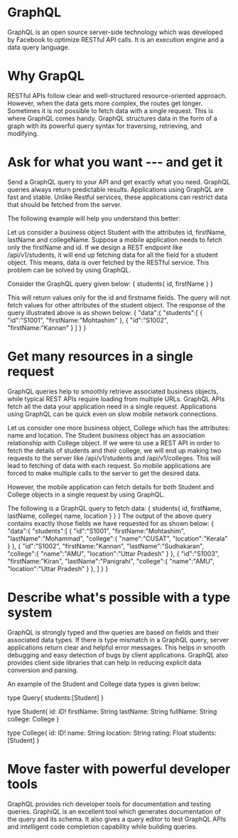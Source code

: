 # GraphQL
 GraphQL is an open source server-side technology which was developed by Facebook to optimize RESTful API calls. It is an execution engine and a data query language.
# Why GrapQL
RESTful APIs follow clear and well-structured resource-oriented approach. However, when the data gets more complex, the routes get longer. Sometimes it
is not possible to fetch data with a single request. This is where GraphQL comes handy. GraphQL structures data in the form of a graph with its powerful
query syntax for traversing, retrieving, and modifying.

# Ask for what you want --- and get it
Send a GraphQL query to your API and get exactly what you need. GraphQL queries always return predictable results. Applications using GraphQL are fast and stable. Unlike Restful services, these applications can restrict data that should be fetched from the server.

The following example will help you understand this better:

Let us consider a business object Student with the attributes id, firstName, lastName and collegeName. Suppose a mobile application needs to fetch only the firstName and id. If we design a REST endpoint like /api/v1/students, it will end up fetching data for all the field for a student object. This means, data is over fetched by the RESTful service. This problem can be solved by using GraphQL.

Consider the GraphQL query given below:
{
    students{
        id,
        firstName
    }
}

This will return values only for the id and firstname fields. The query will not fetch values for other attributes of the student object. The response of the query illustrated above is as shown below:
{
    "data":{
        "students":[
            {
                "id":"S1001",
                "firstName:"Mohtashim"
            },
            {
                "id":"S1002",
                "firstName:"Kannan"
            }
        ]
    }
}

# Get many resources in a single request
GraphQL queries help to smoothly retrieve associated business objects, while typical REST APIs require loading from multiple URLs. GraphQL APIs fetch all the data your application need in a single request. Applications using GraphQL can be quick even on slow mobile network connections.

Let us consider one more business object, College which has the attributes: name and location. The Student business object has an association relationship with College object. If we were to use a REST API in order to fetch the details of students and their college, we will end up making two requests to the server like /api/v1/students and /api/v1/colleges. This will lead to fetching of data with each request. So mobile applications are forced to make multiple calls to the server to get the desired data.

However, the mobile application can fetch details for both Student and College objects in a single request by using GraphQL.

The following is a GraphQL query to fetch data:
{
    students{
        id,
        firstName,
        lastName,
        college{
            name,
            location
        }
    }
}
The output of the above query contains exactly those fields we have requested for as shown below:
{
    "data":{
        "students":[
            {
                "id":"S1001",
                "firstName:"Mohtashim",
                "lastName":"Mohammad",
                "college":{
                    "name":"CUSAT",
                    "location":"Kerala"
                }
            },
            {
                "id":"S1002",
                "firstName:"Kannan",
                "lastName":"Sudhakaran",
                "college":{
                    "name":"AMU",
                    "location":"Uttar Pradesh"
                }
            },
            {
                "id":"S1003",
                "firstName:"Kiran",
                "lastName":"Panigrahi",
                "college":{
                    "name":"AMU",
                    "location":"Uttar Pradesh"
                }
            },
        ]
    }
}
# Describe what's possible with a type system
GraphQL is strongly typed and thw queries are based on fields and their associated data types. If there is type mismatch in a GraphQL query, server applications return clear and helpful error messages. This helps in smooth debugging and easy detection of bugs by client applications. GraphQL also provides client side libraries that can help in reducing explicit data conversion and parsing.

An example of the Student and College data types is given below:

type Query{
    students:[Student]
}

type Student{
    id: ID!
    firstName: String
    lastName: String
    fullName: String
    college: College
}

type College{
    id: ID!
    name: String
    location: String
    rating: Float
    students: [Student]
}
# Move faster with powerful developer tools
GraphQL provides rich developer tools for documentation and testing queries. GraphiQL is an excellent tool which generates documentation of the query and its schema. It also gives a query editor to test GraphQL APIs and intelligent code completion capability while building queries.